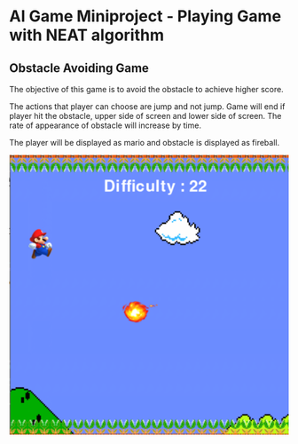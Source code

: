 # AI Game Miniproject - Playing Game with NEAT algorithm

## Obstacle Avoiding Game

The objective of this game is to avoid the obstacle to achieve higher score. 

The actions that player can choose are jump and not jump. Game will end if player hit the obstacle, upper side of screen and lower side of screen. The rate of appearance of obstacle will increase by time.

The player will be displayed as mario and obstacle is displayed as fireball.

![alt text](resources/example.png?raw=true)
